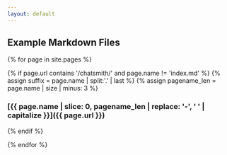```yaml
---
layout: default
---
```


## Example Markdown Files

{% for page in site.pages %}

{% if page.url contains '/chatsmith/' and page.name != 'index.md' %}
{% assign suffix = page.name | split:'.' | last %}
{% assign pagename_len = page.name | size | minus: 3 %}
### [{{ page.name | slice: 0, pagename_len | replace: '-', ' ' | capitalize }}]({{ page.url }})
{% endif %}

{% endfor %}

